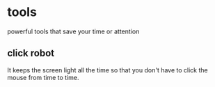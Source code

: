 # tools
powerful tools that save your time or attention

## click robot
It keeps the screen light all the time so that you don't have to click the mouse from time to time.
